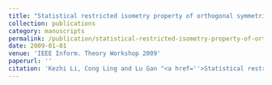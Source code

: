 ```yaml
---
title: "Statistical restricted isometry property of orthogonal symmetric Toeplitz matrices"
collection: publications
category: manuscripts
permalink: /publication/statistical-restricted-isometry-property-of-orthogonal-symmetric-toeplitz-matrices
date: 2009-01-01
venue: 'IEEE Inform. Theory Workshop 2009'
paperurl: ''
citation: 'Kezhi Li, Cong Ling and Lu Gan "<a href=''>Statistical restricted isometry property of orthogonal symmetric Toeplitz matrices</a>", IEEE Inform. Theory Workshop 2009, Taormina, Italy.'
---
```

